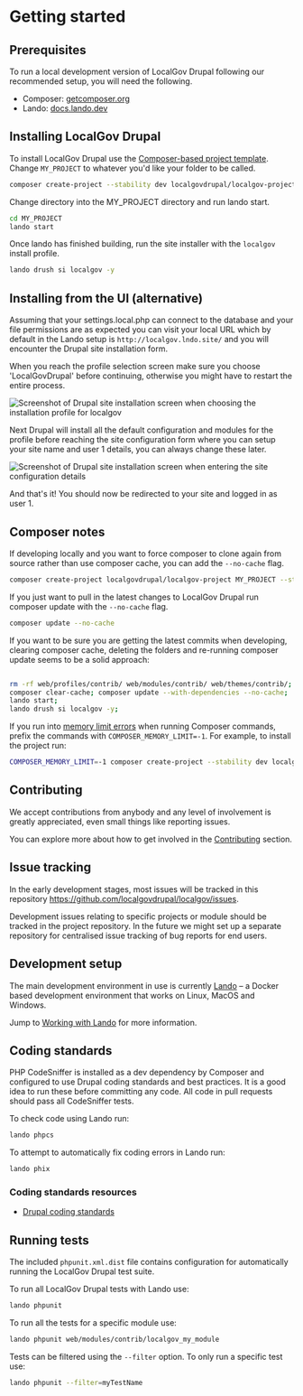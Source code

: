 # Getting started

## Prerequisites

To run a local development version of LocalGov Drupal following our recommended
setup, you will need the following.

* Composer: [getcomposer.org](https://getcomposer.org/doc/00-intro.md#installation-linux-unix-macos)
* Lando: [docs.lando.dev](https://docs.lando.dev/basics/installation.html)

## Installing LocalGov Drupal

To install LocalGov Drupal use the
[Composer-based project template](https://github.com/localgovdrupal/localgov_project).
Change `MY_PROJECT` to whatever you'd like your folder to be called.

```bash
composer create-project --stability dev localgovdrupal/localgov-project MY_PROJECT --remove-vcs 
```

Change directory into the MY_PROJECT directory and run lando start.

```bash
cd MY_PROJECT
lando start
```

Once lando has finished building, run the site installer with the `localgov` install profile.

```bash
lando drush si localgov -y
```

## Installing from the UI (alternative)

Assuming that your settings.local.php can connect to the database and your file permissions are as expected you can visit your local URL which by default in the Lando setup is `http://localgov.lndo.site/` and you will encounter the Drupal site installation form.

When you reach the profile selection screen make sure you choose 'LocalGovDrupal' before continuing, otherwise you might have to restart the entire process.

![Screenshot of Drupal site installation screen when choosing the installation profile for localgov](~@images/install-from-ui--choose-profile.png)

Next Drupal will install all the default configuration and modules for the profile before reaching the site configuration form where you can setup your site name and user 1 details, you can always change these later.

![Screenshot of Drupal site installation screen when entering the site configuration details](~@images/install-from-ui--enter-site-config.png)

And that's it! You should now be redirected to your site and logged in as user 1.

## Composer notes

If developing locally and you want to force composer to clone again
from source rather than use composer cache, you can add the `--no-cache` flag.

```bash
composer create-project localgovdrupal/localgov-project MY_PROJECT --stability dev --no-cache
```

If you just want to pull in the latest changes to LocalGov Drupal run composer
update with the `--no-cache` flag.

```bash
composer update --no-cache
```

If you want to be sure you are getting the latest commits when developing,
clearing composer cache, deleting the folders and re-running composer update
seems to be a solid approach:

```bash

rm -rf web/profiles/contrib/ web/modules/contrib/ web/themes/contrib/;
composer clear-cache; composer update --with-dependencies --no-cache;
lando start;
lando drush si localgov -y;

```

If you run into [memory limit errors](https://getcomposer.org/doc/articles/troubleshooting.md#memory-limit-errors)
when running Composer commands, prefix the commands with `COMPOSER_MEMORY_LIMIT=-1`.
For example, to install the project run:

```bash
COMPOSER_MEMORY_LIMIT=-1 composer create-project --stability dev localgovdrupal/localgov-project MY_PROJECT
```

## Contributing

We accept contributions from anybody and any level of involvement is greatly appreciated, even small things like reporting issues.

You can explore more about how to get involved in the [Contributing](/contributing) section.

## Issue tracking

In the early development stages, most issues will be tracked in this repository
<https://github.com/localgovdrupal/localgov/issues>.

Development issues relating to specific projects or module should be tracked in
the project repository. In the future we might set up a separate repository for
centralised issue tracking of bug reports for end users.

## Development setup

The main development environment in use is currently
[Lando](https://docs.lando.dev/) – a Docker based development environment that
works on Linux, MacOS and Windows.

Jump to [Working with Lando](/devs/getting-started/working-with-lando) for more information.

## Coding standards

PHP CodeSniffer is installed as a dev dependency by Composer and configured to
use Drupal coding standards and best practices. It is a good idea to run these
before committing any code. All code in pull requests should pass all
CodeSniffer tests.

To check code using Lando run:

```bash
lando phpcs
```

To attempt to automatically fix coding errors in Lando run:

```bash
lando phix
```

### Coding standards resources

* [Drupal coding standards](https://www.drupal.org/docs/develop/standards)

## Running tests

The included `phpunit.xml.dist` file contains configuration for automatically
running the LocalGov Drupal test suite.

To run all LocalGov Drupal tests with Lando use:

```bash
lando phpunit
```

To run all the tests for a specific module use:

```bash
lando phpunit web/modules/contrib/localgov_my_module
```

Tests can be filtered using the `--filter` option. To only run a specific test
use:

```bash
lando phpunit --filter=myTestName
```

